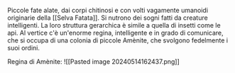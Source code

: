 Piccole fate alate, dai corpi chitinosi e con volti vagamente umanoidi originarie della [[Selva Fatata]]. Si nutrono dei sogni fatti da creature intelligenti.
La loro struttura gerarchica è simile a quella di insetti come le api. Al vertice c'è un'enorme regina, intelligente e in grado di comunicare, che si occupa di una colonia di piccole Amènite, che svolgono fedelmente i suoi ordini. 

Regina di Amènite:
![[Pasted image 20240514162437.png]]